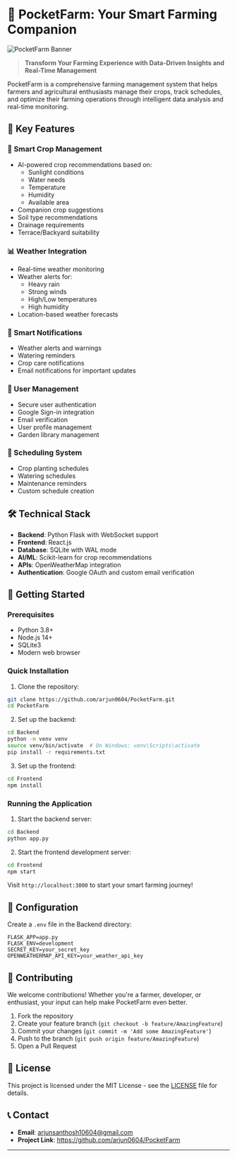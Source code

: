 # 🌱 PocketFarm: Your Smart Farming Companion

![PocketFarm Banner](https://via.placeholder.com/1200x400?text=PocketFarm)

> **Transform Your Farming Experience with Data-Driven Insights and Real-Time Management**

PocketFarm is a comprehensive farming management system that helps farmers and agricultural enthusiasts manage their crops, track schedules, and optimize their farming operations through intelligent data analysis and real-time monitoring.

## 🚀 Key Features

### 🌿 Smart Crop Management
- AI-powered crop recommendations based on:
  - Sunlight conditions
  - Water needs
  - Temperature
  - Humidity
  - Available area
- Companion crop suggestions
- Soil type recommendations
- Drainage requirements
- Terrace/Backyard suitability

### 📊 Weather Integration
- Real-time weather monitoring
- Weather alerts for:
  - Heavy rain
  - Strong winds
  - High/Low temperatures
  - High humidity
- Location-based weather forecasts

### 🔔 Smart Notifications
- Weather alerts and warnings
- Watering reminders
- Crop care notifications
- Email notifications for important updates

### 👤 User Management
- Secure user authentication
- Google Sign-in integration
- Email verification
- User profile management
- Garden library management

### 📅 Scheduling System
- Crop planting schedules
- Watering schedules
- Maintenance reminders
- Custom schedule creation

## 🛠️ Technical Stack

- **Backend**: Python Flask with WebSocket support
- **Frontend**: React.js
- **Database**: SQLite with WAL mode
- **AI/ML**: Scikit-learn for crop recommendations
- **APIs**: OpenWeatherMap integration
- **Authentication**: Google OAuth and custom email verification

## 🚀 Getting Started

### Prerequisites
- Python 3.8+
- Node.js 14+
- SQLite3
- Modern web browser

### Quick Installation

1. Clone the repository:
```bash
git clone https://github.com/arjun0604/PocketFarm.git
cd PocketFarm
```

2. Set up the backend:
```bash
cd Backend
python -m venv venv
source venv/bin/activate  # On Windows: venv\Scripts\activate
pip install -r requirements.txt
```

3. Set up the frontend:
```bash
cd Frontend
npm install
```

### Running the Application

1. Start the backend server:
```bash
cd Backend
python app.py
```

2. Start the frontend development server:
```bash
cd Frontend
npm start
```

Visit `http://localhost:3000` to start your smart farming journey!

## 🔧 Configuration

Create a `.env` file in the Backend directory:
```
FLASK_APP=app.py
FLASK_ENV=development
SECRET_KEY=your_secret_key
OPENWEATHERMAP_API_KEY=your_weather_api_key
```

## 🤝 Contributing

We welcome contributions! Whether you're a farmer, developer, or enthusiast, your input can help make PocketFarm even better.

1. Fork the repository
2. Create your feature branch (`git checkout -b feature/AmazingFeature`)
3. Commit your changes (`git commit -m 'Add some AmazingFeature'`)
4. Push to the branch (`git push origin feature/AmazingFeature`)
5. Open a Pull Request

## 📄 License

This project is licensed under the MIT License - see the [LICENSE](LICENSE) file for details.

## 📞 Contact

- **Email**: arjunsanthosh10604@gmail.com
- **Project Link**: https://github.com/arjun0604/PocketFarm

---

<div align="center">
</div> 

